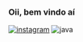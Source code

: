 ### Oii, bem vindo aí

[![instagram](https://img.shields.io/badge/Instagram-E4405F?style=for-the-badge&logo=instagram&logoColor=white)](https://www.instagram.com/gioanninha)
![java](https://img.shields.io/badge/Java-ED8B00?style=for-the-badge&logo=openjdk&logoColor=white)


